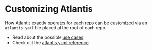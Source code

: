 # Customizing Atlantis

How Atlantis exactly operates for each repo can be customized via an
`atlantis.yaml` file placed at the root of each repo.

* Read about the possible [use cases](/guide/atlantis-yaml-use-cases.html)
* Check out the [atlantis.yaml reference](atlantis-yaml-reference.html)
